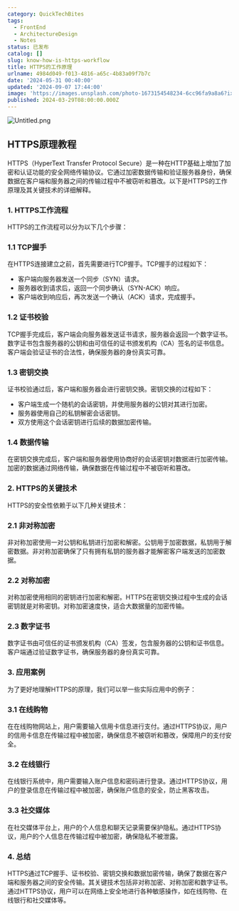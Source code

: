 ```yaml
---
category: QuickTechBites
tags:
  - FrontEnd
  - ArchitectureDesign
  - Notes
status: 已发布
catalog: []
slug: know-how-is-https-workflow
title: HTTPS的工作原理
urlname: 4984d049-f013-4816-a65c-4b83a09f7b7c
date: '2024-05-31 00:40:00'
updated: '2024-09-07 17:44:00'
image: 'https://images.unsplash.com/photo-1673154548234-6cc96fa9a8a6?ixlib=rb-4.0.3&q=85&fm=jpg&crop=entropy&cs=srgb'
published: 2024-03-29T08:00:00.000Z
---
```


![Untitled.png](https://prod-files-secure.s3.us-west-2.amazonaws.com/5d24fe63-e567-4804-86f9-9fdc62e13082/2950c759-0255-4c0a-becc-122aae8c82c0/Untitled.png?X-Amz-Algorithm=AWS4-HMAC-SHA256&X-Amz-Content-Sha256=UNSIGNED-PAYLOAD&X-Amz-Credential=ASIAZI2LB466XZQTN4BE%2F20250219%2Fus-west-2%2Fs3%2Faws4_request&X-Amz-Date=20250219T053652Z&X-Amz-Expires=3600&X-Amz-Security-Token=IQoJb3JpZ2luX2VjEHUaCXVzLXdlc3QtMiJHMEUCIQCSFHAA%2FoFFf8Ip84f27DDLkASb5JG%2B6A%2F7v5V1hqf%2FHgIgQF95DoeMOXyRiIsg71FqUj1K8FzuEpjwnDmfgAOPChQqiAQInv%2F%2F%2F%2F%2F%2F%2F%2F%2F%2FARAAGgw2Mzc0MjMxODM4MDUiDGaE2WdXrcnTFJ9OZircAxphRF4W9Q5VM%2FLPg6oByWWOXfglzNqAWBs%2BiQx74YPirbrSge4l0%2F%2BNNaI6Dw0p%2BblX%2F2UHdlPTQ61YwZw5r84AQoCwK%2Bn6oRqjGtJby3hB%2FZvZ51Gde6HVqrVTcyqmlK0eoxjEr1WOkYB9Z22n%2FPlAuFxUHpaOUs3XFSVA3bIH%2FgxGyN0C5K2CcJDHA6kipvB4xeI%2BJi%2BwfulsUl6zIK%2FyOpnVIGwYuT%2FEMji0l87UMDs8EtsISoAdXiiVSznPEBEcy9P7%2FHRkKPlnWbY0qLpqsVg9BMeKTpOTYXLPIDtX2eR6JOtudVVBRJZFAWQ8ZuoB4F%2Bzls0SXb9CU4hoLdw0xubljFprXhMqRPCtd28TkRwjgHRNS%2FbJZM9upiqvdKlY7BJGVCCa8oiew0xtXFqlBupAv%2BJhxGGM%2FLd6D7xHzFL33dpXfnrJtKXpv2GiXN5ayfQcfpc1DXH3T69rPY2aW9Pw%2BADRcPi4cGN3UKJtFzT0133GhuJzvT1%2FbPhsD2SBiGLlnwiDrGxBgmp8y%2B3Sbl3U5fIekLR5icWtwDgssU%2FKcIDoc2JooP2r61wJT50NkWOi1NCOjylttUn7XsiQP25QZqJCow1pWj6vlO9qCAY51n1TuU45QDSSMKzD1b0GOqUBoH7wg4S2b1YKwnHOTNiochW8zA7YTdCd4yM8EK4AmSkyxjv8vkBFs6RdNISKIFhAmCqy2TH5YJBiS%2BoE4DBMyKOvgunQ76F9oit1HPSIqBfc4erCBxooatQ9Poe8%2F4I1u8UjlYC9NnyCtdHCILi0hRu6dK%2FJ%2FcZwRQclI3t10c7GB0xQMil8%2FnovJDJ9sDJ3mKQIDR7wdnVEEkCasFoa5TplmwM8&X-Amz-Signature=a9ad7f3e1a69975a74ded946a16dd5813c5e4238aabe60991281db34de3ecd14&X-Amz-SignedHeaders=host&x-id=GetObject)


## HTTPS原理教程


HTTPS（HyperText Transfer Protocol Secure）是一种在HTTP基础上增加了加密和认证功能的安全网络传输协议。它通过加密数据传输和验证服务器身份，确保数据在客户端和服务器之间的传输过程中不被窃听和篡改。以下是HTTPS的工作原理及其关键技术的详细解释。


### 1. HTTPS工作流程


HTTPS的工作流程可以分为以下几个步骤：


### 1.1 TCP握手


在HTTPS连接建立之前，首先需要进行TCP握手。TCP握手的过程如下：

- 客户端向服务器发送一个同步（SYN）请求。
- 服务器收到请求后，返回一个同步确认（SYN-ACK）响应。
- 客户端收到响应后，再次发送一个确认（ACK）请求，完成握手。

### 1.2 证书校验


TCP握手完成后，客户端会向服务器发送证书请求，服务器会返回一个数字证书。数字证书包含服务器的公钥和由可信任的证书颁发机构（CA）签名的证书信息。客户端会验证证书的合法性，确保服务器的身份真实可靠。


### 1.3 密钥交换


证书校验通过后，客户端和服务器会进行密钥交换。密钥交换的过程如下：

- 客户端生成一个随机的会话密钥，并使用服务器的公钥对其进行加密。
- 服务器使用自己的私钥解密会话密钥。
- 双方使用这个会话密钥进行后续的数据加密传输。

### 1.4 数据传输


在密钥交换完成后，客户端和服务器使用协商好的会话密钥对数据进行加密传输。加密的数据通过网络传输，确保数据在传输过程中不被窃听和篡改。


### 2. HTTPS的关键技术


HTTPS的安全性依赖于以下几种关键技术：


### 2.1 非对称加密


非对称加密使用一对公钥和私钥进行加密和解密。公钥用于加密数据，私钥用于解密数据。非对称加密确保了只有拥有私钥的服务器才能解密客户端发送的加密数据。


### 2.2 对称加密


对称加密使用相同的密钥进行加密和解密。HTTPS在密钥交换过程中生成的会话密钥就是对称密钥。对称加密速度快，适合大数据量的加密传输。


### 2.3 数字证书


数字证书由可信任的证书颁发机构（CA）签发，包含服务器的公钥和证书信息。客户端通过验证数字证书，确保服务器的身份真实可靠。


### 3. 应用案例


为了更好地理解HTTPS的原理，我们可以举一些实际应用中的例子：


### 3.1 在线购物


在在线购物网站上，用户需要输入信用卡信息进行支付。通过HTTPS协议，用户的信用卡信息在传输过程中被加密，确保信息不被窃听和篡改，保障用户的支付安全。


### 3.2 在线银行


在线银行系统中，用户需要输入账户信息和密码进行登录。通过HTTPS协议，用户的登录信息在传输过程中被加密，确保账户信息的安全，防止黑客攻击。


### 3.3 社交媒体


在社交媒体平台上，用户的个人信息和聊天记录需要保护隐私。通过HTTPS协议，用户的个人信息在传输过程中被加密，确保隐私不被泄露。


### 4. 总结


HTTPS通过TCP握手、证书校验、密钥交换和数据加密传输，确保了数据在客户端和服务器之间的安全传输。其关键技术包括非对称加密、对称加密和数字证书。通过HTTPS协议，用户可以在网络上安全地进行各种敏感操作，如在线购物、在线银行和社交媒体等。

